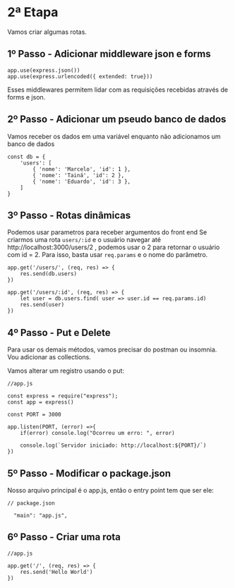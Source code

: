 # 2ª Etapa

Vamos criar algumas rotas.

## 1º Passo - Adicionar middleware json e forms
````
app.use(express.json())
app.use(express.urlencoded({ extended: true}))
````
Esses middlewares permitem lidar com as requisições recebidas através de forms e json.

## 2º Passo - Adicionar um pseudo banco de dados

Vamos receber os dados em uma variável enquanto não adicionamos um banco de dados
````
const db = {
    'users': [
        { 'nome': 'Marcelo', 'id': 1 },
        { 'nome': 'Tainá', 'id': 2 },
        { 'nome': 'Eduardo', 'id': 3 },
    ]
}
````

## 3º Passo - Rotas dinâmicas

Podemos usar parametros para receber argumentos do front end
Se criarmos uma rota ``users/:id`` e o usuário navegar até http://localhost:3000/users/2 , podemos usar o 2 para retornar o usuário com id = 2. Para isso, basta usar ``req.params`` e o nome do parâmetro.

````
app.get('/users/', (req, res) => {
    res.send(db.users)
})

app.get('/users/:id', (req, res) => {
    let user = db.users.find( user => user.id == req.params.id)
    res.send(user)
})
````

## 4º Passo - Put e Delete

Para usar os demais métodos, vamos precisar do postman ou insomnia.
Vou adicionar as collections.

Vamos alterar um registro usando o put:
````
//app.js

const express = require("express");
const app = express()

const PORT = 3000

app.listen(PORT, (error) =>{ 
    if(error) console.log("Ocorreu um erro: ", error)
    
    console.log(`Servidor iniciado: http://localhost:${PORT}/`)
})
````

## 5º Passo - Modificar o package.json
Nosso arquivo principal é o app.js, então o entry point tem que ser ele:
````
// package.json  

  "main": "app.js",
````

## 6º Passo - Criar uma rota
````
//app.js

app.get('/', (req, res) => {
    res.send('Hello World')
})
````